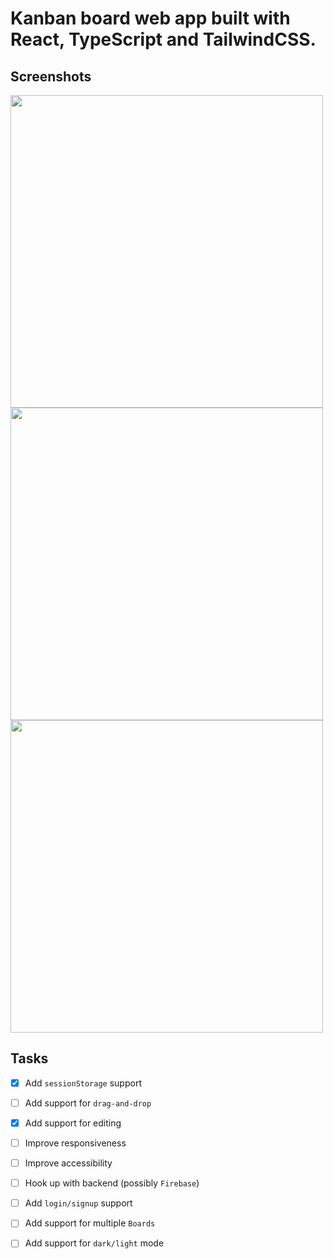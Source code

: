 # Kanban board web app built with React, TypeScript and TailwindCSS.

## Screenshots
<img src="https://user-images.githubusercontent.com/89512426/189521537-54e5d326-47db-40b4-b03b-da5ad843204b.png" width="500" /> <img src="https://user-images.githubusercontent.com/89512426/189521543-d2ca25bd-6da0-4e8b-a68e-4237ea4d4816.png" width="500" /><img src="https://user-images.githubusercontent.com/89512426/189521544-d003c945-a724-46a2-a2d3-ba2d1b74f351.png" width="500" />

## Tasks
- [x] Add `sessionStorage` support
- [ ] Add support for `drag-and-drop`
- [x] Add support for editing
- [ ] Improve responsiveness
- [ ] Improve accessibility
- [ ] Hook up with backend (possibly `Firebase`)
- [ ] Add `login/signup` support
- [ ] Add support for multiple `Boards`
- [ ] Add support for `dark/light` mode

